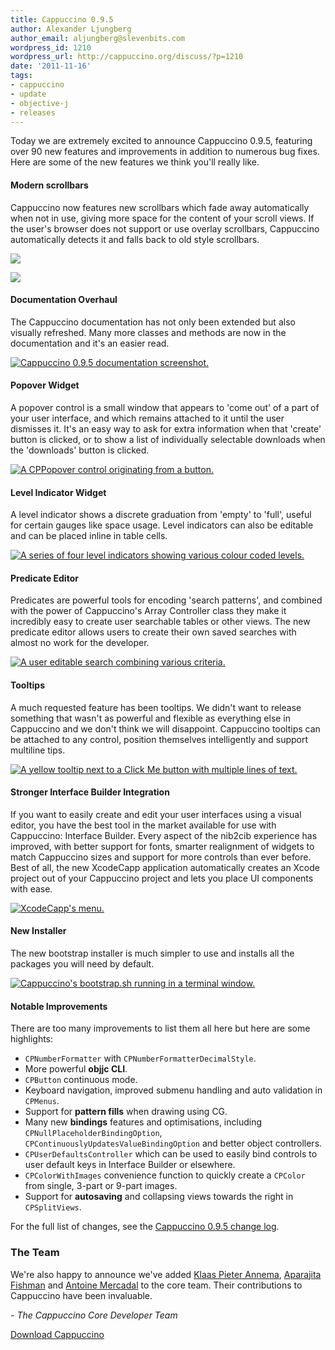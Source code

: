 ```yaml
---
title: Cappuccino 0.9.5
author: Alexander Ljungberg
author_email: aljungberg@slevenbits.com
wordpress_id: 1210
wordpress_url: http://cappuccino.org/discuss/?p=1210
date: '2011-11-16'
tags:
- cappuccino
- update
- objective-j
- releases
---
```


Today we are extremely excited to announce Cappuccino 0.9.5, featuring over 90 new features and improvements in addition to numerous bug fixes. Here are some of the new features we think you'll really like.

#### Modern scrollbars

Cappuccino now features new scrollbars which fade away automatically when not in use, giving more space for the content of your scroll views. If the user's browser does not support or use overlay scrollbars, Cappuccino automatically detects it and falls back to old style scrollbars.

[![](/img/cpo-uploads/2011/11/scrollview-overlay1.png)](http://www.cappuccino-project.org/learn/documentation/interface_c_p_scroll_view.html#aa47001712e1531cf3430d9923cc720cf)

[![](/img/cpo-uploads/2011/11/scrollview-legacy.png)](http://www.cappuccino-project.org/learn/documentation/interface_c_p_scroll_view.html#aa47001712e1531cf3430d9923cc720cf)

#### Documentation Overhaul

The Cappuccino documentation has not only been extended but also visually refreshed. Many more classes and methods are now in the documentation and it's an easier read.

[![Cappuccino 0.9.5 documentation screenshot.](/img/cpo-uploads/2011/11/doc-small.png)](http://www.cappuccino-project.org/learn/documentation/)

#### Popover Widget

A popover control is a small window that appears to 'come out' of a part of your user interface, and which remains attached to it until the user dismisses it. It's an easy way to ask for extra information when that 'create' button is clicked, or to show a list of individually selectable downloads when the 'downloads' button is clicked.

[![A CPPopover control originating from a button.](/img/cpo-uploads/2011/11/popovers.png)](http://www.cappuccino-project.org/learn/documentation/interface_c_p_popover.html)

#### Level Indicator Widget

A level indicator shows a discrete graduation from 'empty' to 'full', useful for certain gauges like space usage. Level indicators can also be editable and can be placed inline in table cells.

[![A series of four level indicators showing various colour coded levels.](/img/cpo-uploads/2011/11/CPLevelIndicator.png)](http://www.cappuccino-project.org/learn/documentation/interface_c_p_level_indicator.html)

#### Predicate Editor

Predicates are powerful tools for encoding 'search patterns', and combined with the power of Cappuccino's Array Controller class they make it incredibly easy to create user searchable tables or other views. The new predicate editor allows users to create their own saved searches with almost no work for the developer.

[![A user editable search combining various criteria.](/img/cpo-uploads/2011/11/PredicateEditor.png)](http://www.cappuccino-project.org/learn/documentation/interface_c_p_predicate_editor.html)

#### Tooltips

A much requested feature has been tooltips. We didn't want to release something that wasn't as powerful and flexible as everything else in Cappuccino and we don't think we will disappoint. Cappuccino tooltips can be attached to any control, position themselves intelligently and support multiline tips.

[![A yellow tooltip next to a Click Me button with multiple lines of text.](/img/cpo-uploads/2011/11/Tooltips.png)](/img/cpo-uploads/2011/11/Tooltips.png)

#### Stronger Interface Builder Integration

If you want to easily create and edit your user interfaces using a visual editor, you have the best tool in the market available for use with Cappuccino: Interface Builder. Every aspect of the nib2cib experience has improved, with better support for fonts, smarter realignment of widgets to match Cappuccino sizes and support for more controls than ever before. Best of all, the new XcodeCapp application automatically creates an Xcode project out of your Cappuccino project and lets you place UI components with ease.

[![XcodeCapp's menu.](/img/cpo-uploads/2011/11/xcc2.png)](/img/cpo-uploads/2011/11/xcc2.png)

#### New Installer

The new bootstrap installer is much simpler to use and installs all the packages you will need by default.

[![Cappuccino's bootstrap.sh running in a terminal window.](/img/cpo-uploads/2011/11/installer-1.png)](/img/cpo-uploads/2011/11/installer-1.png)

#### Notable Improvements

There are too many improvements to list them all here but here are some highlights:

* `CPNumberFormatter` with `CPNumberFormatterDecimalStyle`.
* More powerful **objjc CLI**.
* `CPButton` continuous mode.
* Keyboard navigation, improved submenu handling and auto validation in `CPMenus`.
* Support for **pattern fills** when drawing using CG.
* Many new **bindings** features and optimisations, including `CPNullPlaceholderBindingOption`, `CPContinuouslyUpdatesValueBindingOption` and better object controllers.
* `CPUserDefaultsController` which can be used to easily bind controls to user default keys in Interface Builder or elsewhere.
* `CPColorWithImages` convenience function to quickly create a `CPColor` from single, 3-part or 9-part images.
* Support for **autosaving** and collapsing views towards the right in `CPSplitViews`.

For the full list of changes, see the [Cappuccino 0.9.5 change log](https://gist.github.com/1370087).

### The Team

 We're also happy to announce we've added [Klaas Pieter Annema](http://www.annema.me/), [Aparajita Fishman](https://github.com/aparajita) and [Antoine Mercadal](http://antoinemercadal.fr) to the core team. Their contributions to Cappuccino have been invaluable.

_- The Cappuccino Core Developer Team_

[Download Cappuccino](/#download)
